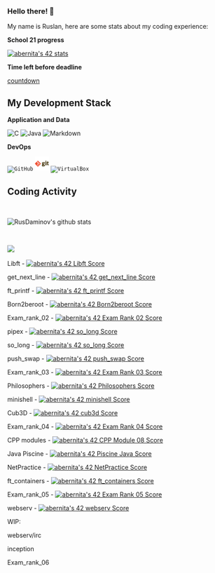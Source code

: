### Hello there! 👋
My name is Ruslan, here are some stats about my coding experience:

**School 21 progress**
<!--
**RusDaminov/RusDaminov** is a ✨ _special_ ✨ repository because its `README.md` (this file) appears on your GitHub profile.
-->


[![abernita's 42 stats](https://badge42.vercel.app/api/v2/cl1lx6ro1006409mn613u6flc/stats?cursusId=21&coalitionId=104)](https://github.com/JaeSeoKim/badge42)

**Time left before deadline**

[countdown](https://countdown.onlinealarmkur.com/ru/#2022-11-06T12:00)

## My Development Stack

**Application and Data**

![C](https://img.shields.io/badge/c-090909?style=for-the-badge&logo=C&logoColor=#7f8b99)
![Java](https://img.shields.io/badge/-Java-090909?style=for-the-badge&logo=Java&logoColor=f8d05e)
![Markdown](https://img.shields.io/badge/-Markdown-090909?style=for-the-badge&logo=markdown&logoColor=ffffff)
<br/>

**DevOps**

<code><img height="32" src="https://cdn3.iconfinder.com/data/icons/inficons/512/github.png" alt="GitHub"/></code>
<code><img height="32" src="https://raw.githubusercontent.com/github/explore/80688e429a7d4ef2fca1e82350fe8e3517d3494d/topics/git/git.png" alt="Git"/></code>
<code><img height="32" src="https://img.utdstc.com/icon/c2f/773/c2f7733df6524599afea694769062bc12d389fb4178f8be7b644c5e802fbbc17:200" alt="VirtualBox"/></code>


## Coding Activity

<br/>

<p align="left">
  <img src="https://github-readme-stats.vercel.app/api?username=RusDaminov&show_icons=true&theme=dracula" alt="RusDaminov's github stats" />
</p>

<br/>

<p align="left">
  <a href="#">
      <img src="https://visitor-badge.glitch.me/badge?page_id=Rusdaminov.RusDaminov" />
   </a>
</p>

 Libft  -  [![abernita's 42 Libft Score](https://badge42.vercel.app/api/v2/cl1lx6ro1006409mn613u6flc/project/2364386)](https://github.com/JaeSeoKim/badge42)

 get_next_line - [![abernita's 42 get_next_line Score](https://badge42.vercel.app/api/v2/cl1lx6ro1006409mn613u6flc/project/2385422)](https://github.com/JaeSeoKim/badge42)

 ft_printf - [![abernita's 42 ft_printf Score](https://badge42.vercel.app/api/v2/cl1lx6ro1006409mn613u6flc/project/2386608)](https://github.com/JaeSeoKim/badge42)

 Born2beroot - [![abernita's 42 Born2beroot Score](https://badge42.vercel.app/api/v2/cl1lx6ro1006409mn613u6flc/project/2389171)](https://github.com/JaeSeoKim/badge42)

 Exam_rank_02 - [![abernita's 42 Exam Rank 02 Score](https://badge42.vercel.app/api/v2/cl1lx6ro1006409mn613u6flc/project/2412845)](https://github.com/JaeSeoKim/badge42)

 pipex  -  [![abernita's 42 so_long Score](https://badge42.vercel.app/api/v2/cl1lx6ro1006409mn613u6flc/project/2474302)](https://github.com/JaeSeoKim/badge42)

 so_long  -  [![abernita's 42 so_long Score](https://badge42.vercel.app/api/v2/cl1lx6ro1006409mn613u6flc/project/2474302)](https://github.com/JaeSeoKim/badge42)
 
 push_swap - [![abernita's 42 push_swap Score](https://badge42.vercel.app/api/v2/cl1lx6ro1006409mn613u6flc/project/2552267)](https://github.com/JaeSeoKim/badge42)

Exam_rank_03 - [![abernita's 42 Exam Rank 03 Score](https://badge42.vercel.app/api/v2/cl1lx6ro1006409mn613u6flc/project/2562785)](https://github.com/JaeSeoKim/badge42)

Philosophers - [![abernita's 42 Philosophers Score](https://badge42.vercel.app/api/v2/cl1lx6ro1006409mn613u6flc/project/2577510)](https://github.com/JaeSeoKim/badge42)

minishell - [![abernita's 42 minishell Score](https://badge42.vercel.app/api/v2/cl1lx6ro1006409mn613u6flc/project/2640426)](https://github.com/JaeSeoKim/badge42)

Cub3D - [![abernita's 42 cub3d Score](https://badge42.vercel.app/api/v2/cl1lx6ro1006409mn613u6flc/project/2644982)](https://github.com/JaeSeoKim/badge42)

Exam_rank_04 - [![abernita's 42 Exam Rank 04 Score](https://badge42.vercel.app/api/v2/cl1lx6ro1006409mn613u6flc/project/2644983)](https://github.com/JaeSeoKim/badge42)

CPP modules - [![abernita's 42 CPP Module 08 Score](https://badge42.vercel.app/api/v2/cl1lx6ro1006409mn613u6flc/project/2689571)](https://github.com/JaeSeoKim/badge42)

Java Piscine - [![abernita's 42 Piscine Java Score](https://badge42.vercel.app/api/v2/cl1lx6ro1006409mn613u6flc/project/2669856)](https://github.com/JaeSeoKim/badge42)

NetPractice - [![abernita's 42 NetPractice Score](https://badge42.vercel.app/api/v2/cl1lx6ro1006409mn613u6flc/project/2644984)](https://github.com/JaeSeoKim/badge42)

ft_containers - [![abernita's 42 ft_containers Score](https://badge42.vercel.app/api/v2/cl1lx6ro1006409mn613u6flc/project/2722647)](https://github.com/JaeSeoKim/badge42)

Exam_rank_05 - [![abernita's 42 Exam Rank 05 Score](https://badge42.vercel.app/api/v2/cl1lx6ro1006409mn613u6flc/project/2722646)](https://github.com/JaeSeoKim/badge42)

webserv - [![abernita's 42 webserv Score](https://badge42.vercel.app/api/v2/cl1lx6ro1006409mn613u6flc/project/2722654)](https://github.com/JaeSeoKim/badge42)

WIP:

webserv/irc

inception

Exam_rank_06
